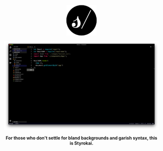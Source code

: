 <p align="center"><img width="100" height="100" src=".media/styrokai_icon.png"></p>


<p align="center"><img src=".media/Styrokai_vscode_img.png"></p>


<p align="center"><b>For those who don't settle for bland backgrounds and garish syntax, this is Styrokai.</b></p>
